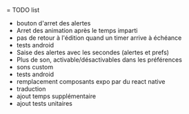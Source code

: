 = TODO list

* bouton d'arret des alertes
* Arret des animation après le temps imparti
* pas de retour à l'édition quand un timer arrive à échéance
* tests android
* Saise des alertes avec les secondes (alertes et prefs)
* Plus de son, activable/désactivables dans les préférences
* sons custom
* tests android
* remplacement composants expo par du react native
* traduction
* ajout temps supplémentaire
* ajout tests unitaires
